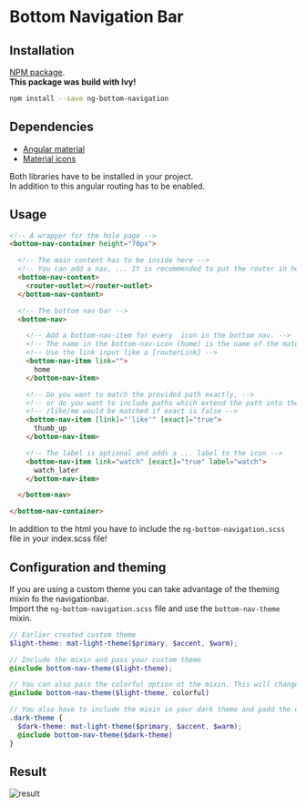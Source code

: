 # Bottom Navigation Bar

## Installation

[NPM package](https://www.npmjs.com/package/ng-bottom-navigation).  
__This package was build with Ivy!__

```bash
npm install --save ng-bottom-navigation
```

## Dependencies

+ [Angular material](https://material.angular.io/)
+ [Material icons](https://www.npmjs.com/package/@material-ui/icons)

Both libraries have to be installed in your project.  
In addition to this angular routing has to be enabled.

## Usage

```html
<!-- A wrapper for the hole page -->
<bottom-nav-container height="70px">

  <!-- The main content has to be inside here -->
  <!-- You can add a nav, ... It is recommended to put the router in here -->
  <bottom-nav-content>
    <router-outlet></router-outlet>
  </bottom-nav-content>

  <!-- The bottom nav bar -->
  <bottom-nav>

    <!-- Add a bottom-nav-item for every  icon in the bottom nav. -->
    <!-- The name in the bottom-nav-icon (home) is the name of the material icon -->
    <!-- Use the link input like a [routerLink] -->
    <bottom-nav-item link="">
      home
    </bottom-nav-item>

    <!-- Do you want to match the provided path exactly, -->
    <!-- or do you want to include paths which extend the path into the path matching (default not exact) -->
    <!-- /like/me would be matched if exact is false -->
    <bottom-nav-item [link]="'like'" [exact]="true">
      thumb_up
    </bottom-nav-item>

    <!-- The label is optional and adds a ... label to the icon -->
    <bottom-nav-item link="watch" [exact]="true" label="watch">
      watch_later
    </bottom-nav-item>

  </bottom-nav>

</bottom-nav-container>
```

In addition to the html you have to include the `ng-bottom-navigation.scss` file in your index.scss file!

## Configuration and theming

If you are using a custom theme you can take advantage of the theming mixin fo the navigationbar.  
Import the `ng-bottom-navigation.scss` file and use the `bottom-nav-theme` mixin.
  
```scss
// Earlier created custom theme
$light-theme: mat-light-theme($primary, $accent, $warm);

// Include the mixin and pass your custom theme
@include bottom-nav-theme($light-theme);

// You can also pass the colorful option ot the mixin. This will change the background color of the nav bar to your primary color
@include bottom-nav-theme($light-theme, colorful)

// You also have to include the mixin in your dark theme and padd the dark theme to it
.dark-theme {
  $dark-theme: mat-light-theme($primary, $accent, $warm);
  @include bottom-nav-theme($dark-theme)
}


```

## Result

![result](https://i.imgur.com/O3mhtkA.png)

